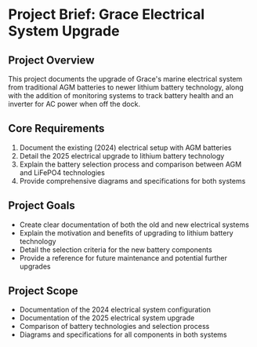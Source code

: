 # Project Brief: Grace Electrical System Upgrade

## Project Overview
This project documents the upgrade of Grace's marine electrical system from traditional AGM batteries to newer lithium battery technology, along with the addition of monitoring systems to track battery health and an inverter for AC power when off the dock.

## Core Requirements
1. Document the existing (2024) electrical setup with AGM batteries
2. Detail the 2025 electrical upgrade to lithium battery technology
3. Explain the battery selection process and comparison between AGM and LiFePO4 technologies
4. Provide comprehensive diagrams and specifications for both systems

## Project Goals
- Create clear documentation of both the old and new electrical systems
- Explain the motivation and benefits of upgrading to lithium battery technology
- Detail the selection criteria for the new battery components
- Provide a reference for future maintenance and potential further upgrades

## Project Scope
- Documentation of the 2024 electrical system configuration
- Documentation of the 2025 electrical system upgrade
- Comparison of battery technologies and selection process
- Diagrams and specifications for all components in both systems
